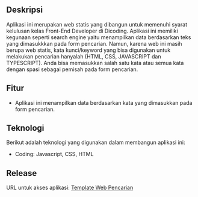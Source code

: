 ## Deskripsi
Aplikasi ini merupakan web statis yang dibangun untuk memenuhi syarat kelulusan kelas Front-End Developer di Dicoding. Aplikasi ini memiliki kegunaan seperti search engine yaitu menampilkan data berdasarkan teks yang dimasukkkan pada form pencarian. Namun, karena web ini masih berupa web statis, kata kunci/keyword yang bisa digunakan untuk melakukan pencarian hanyalah (HTML, CSS, JAVASCRIPT dan TYPESCRIPT). Anda bisa memasukkan salah satu kata atau semua kata dengan spasi sebagai pemisah pada form pencarian.

## Fitur
- Aplikasi ini menampilkan data berdasarkan kata yang dimasukkan pada form pencarian.

## Teknologi
Berikut adalah teknologi yang digunakan dalam membangun aplikasi ini:
- Coding: Javascript, CSS, HTML

## Release
URL untuk akses aplikasi: 
[Template Web Pencarian](https://ilham76c.github.io/template-web-pencarian/)
